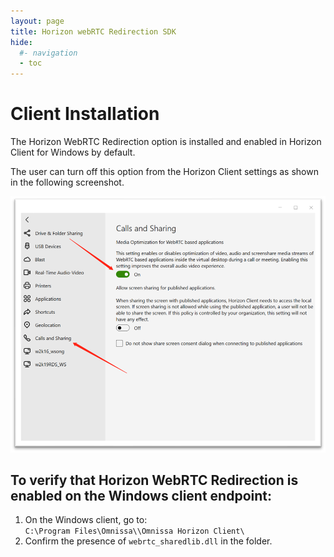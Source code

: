 ```yaml
---
layout: page
title: Horizon webRTC Redirection SDK
hide:
  #- navigation
  - toc
---
```

# Client Installation

The Horizon WebRTC Redirection option is installed and enabled in Horizon Client for Windows by default.

The user can turn off this option from the Horizon Client settings as shown in the following screenshot.

![](images/client-settings.png)

## To verify that Horizon WebRTC Redirection is enabled on the Windows client endpoint:
1. On the Windows client, go to:  
   `C:\Program Files\Omnissa\\Omnissa Horizon Client\`
2. Confirm the presence of `webrtc_sharedlib.dll` in the folder.


